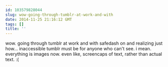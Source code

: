 ```yaml
---
id: 103579828044
slug: wow-going-through-tumblr-at-work-and-with
date: 2014-11-25 21:16:12 GMT
tags: []
title: ''
---
```


wow. going through tumblr at work and with safedash on and realizing just how... inaccessible tumblr must be for anyone who can't see. i mean. everything is images now. even like, screencaps of text, rather than actual text. :(